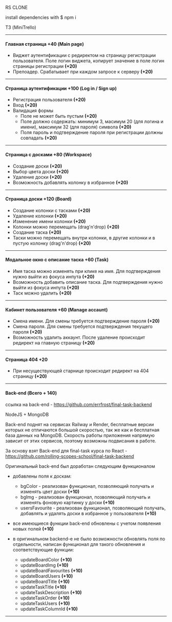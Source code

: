 RS CLONE

install dependencies with $ npm i

ТЗ (MiniTrello)

---

#### Главная страница **+40** (Main page)

-   Виджет аутентификации с редиректом на страницу регистрации пользователя. Поле логин виджета, копирует значение в поле логин страницы регистрации **(+20)**
-   Прелоадер. Срабатывает при каждом запросе к серверу **(+20)**

---

#### Страница аутентификации **+100** (Log in / Sign up)

-   Регистрация пользователя **(+20)**
-   Вход **(+20)**
-   Валидация формы
    -   Поле не может быть пустым **(+20)**
    -   Поле должно содержать: минимум 3, масимум 20 (для логина и имени), максимум 32 (для пароля) символа **(+20)**
    -   Поля пароль и подтверждение пароля при регистрации должны совпадать **(+20)**

---

#### Страница с досками **+80** (Workspace)

-   Создание доски **(+20)**
-   Выбор цвета доски **(+20)**
-   Удаление доски **(+20)**
-   Возможность добавлять колонку в избранное **(+20)**

---

#### Страница доски **+120** (Board)

-   Создание колонки с тасками **(+20)**
-   Удаление колонки **(+20)**
-   Изменение имени колонки **(+20)**
-   Колонки можно перемещать (drag'n'drop) **(+20)**
-   Создание таска **(+20)**
-   Таски можно перемещать внутри колонки, в другие колонки и в пустую колонку (drag'n'drop) **(+20)**

---

#### Модальное окно с описание таска **+60** (Task)

-   Имя таска можно изменять при клике на имя. Для подтверждения нужно выйти из фокуса инпута **(+20)**
-   Возможность добавить описание таска. Для подтверждения нужно выйти из фокуса инпута **(+20)**
-   Таск можно удалить **(+20)**

---

#### Кабинет пользователя **+60** (Manage accaunt)

-   Смена имени. Для смены требуется подтверждение пароля **(+20)**
-   Смена пароля. Для смены требуется подтверждения текущего пароля **(+20)**
-   Возможность удалить аккаунт. После удаление происходит редирект на главную страницу **(+20)**

---

#### Страница 404 +20

-   При несуществующей старнице происходит редирект на 404 страницу **(+20)**

---

#### Back-end (Всего + 140)

ссылка на back-end - https://github.com/errfrost/final-task-backend

NodeJS + MongoDB

Back-end поднят на сервисах Railway и Render, бесплатные версии которых не отличаются большой скоростью, так же как и бесплатная база данных на MongoDB. Скорость работы приложения напрямую зависит от этих сервисов, поэтому возможны подвисания в работе.

За основу взят Back-end для final-task курса по React - https://github.com/rolling-scopes-school/final-task-backend

Оригинальный back-end был доработан следующим функционалом

-   добавлены поля к доскам:

    -   bgСolor - реализован функционал, позволяющий получать и изменять цвет доски **(+10)**
    -   bgImg - реализован функционал, позволяющий получать и изменять фоновую картинку у доски **(+10)**
    -   usersFavourite - реализован функционал, позволяющий получать, добавлять и удалять доски в избранное у пользователя **(+10)**

-   все имеющиеся функции back-end обновлены с учетом появления новых полей **(+10)**

-   в оригинальном backend-е не было возможности обновлять поля по отдельности, написан функционал для такого обновления и соответствующие функции:
    -   updateBoardColor **(+10)**
    -   updateBoardImg **(+10)**
    -   updateBoardFavourites **(+10)**
    -   updateBoardUsers **(+10)**
    -   updateBoardTitle **(+10)**
    -   updateTaskTitle **(+10)**
    -   updateTaskDescription **(+10)**
    -   updateTaskOrder **(+10)**
    -   updateTaskUsers **(+10)**
    -   updateTaskColumnId **(+10)**

---
